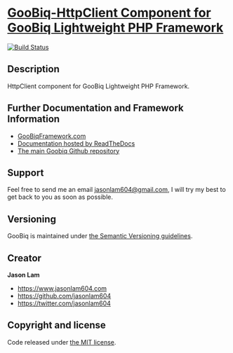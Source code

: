 # [GooBiq-HttpClient Component for GooBiq Lightweight PHP Framework](http://www.goobiqframework.com)

[![Build Status](https://travis-ci.org/jasonlam604/GooBiq-HttpClient.png)](https://travis-ci.org/jasonlam604/GooBiq-HttpClient)

## Description

HttpClient component for GooBiq Lightweight PHP Framework.

## Further Documentation and Framework Information

* [GooBiqFramework.com](http://www.goobiqframework.com)
* [Documentation hosted by ReadTheDocs](http://goobiq.readthedocs.org/en/latest/features/registry/)
* [The main Goobiq Github repository](https://github.com/jasonlam604/GooBiq) 

## Support

Feel free to send me an email jasonlam604@gmail.com, I will try my best to get back to you as soon as possible.

## Versioning

GooBiq is maintained under [the Semantic Versioning guidelines](http://semver.org/).

## Creator

**Jason Lam**

- <https://www.jasonlam604.com>
- <https://github.com/jasonlam604>
- <https://twitter.com/jasonlam604>

## Copyright and license

Code released under [the MIT license](https://github.com/jasonlam604/GooBiq-Registry/blob/master/LICENSE). 